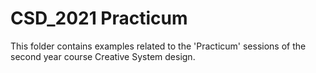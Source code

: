 # CSD_2021 Practicum

This folder contains examples related to the 'Practicum' sessions of the second year course Creative System design.
